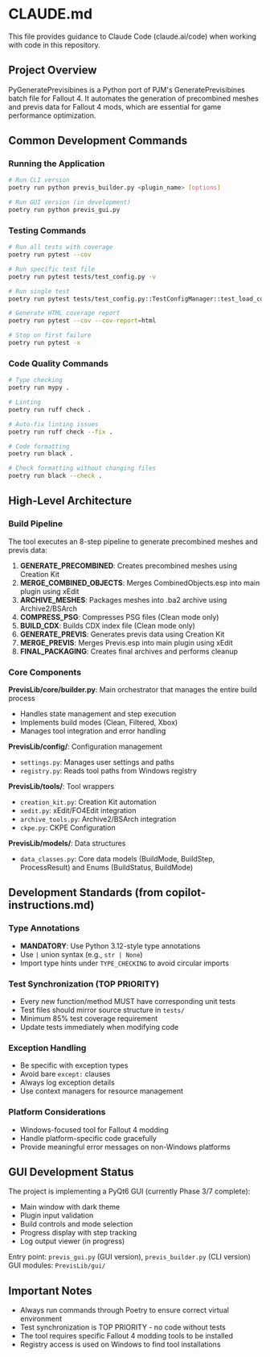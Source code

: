 # CLAUDE.md

This file provides guidance to Claude Code (claude.ai/code) when working with code in this repository.

## Project Overview
PyGeneratePrevisibines is a Python port of PJM's GeneratePrevisibines batch file for Fallout 4. It automates the generation of precombined meshes and previs data for Fallout 4 mods, which are essential for game performance optimization.

## Common Development Commands

### Running the Application
```bash
# Run CLI version
poetry run python previs_builder.py <plugin_name> [options]

# Run GUI version (in development)
poetry run python previs_gui.py
```

### Testing Commands
```bash
# Run all tests with coverage
poetry run pytest --cov

# Run specific test file
poetry run pytest tests/test_config.py -v

# Run single test
poetry run pytest tests/test_config.py::TestConfigManager::test_load_config -v

# Generate HTML coverage report
poetry run pytest --cov --cov-report=html

# Stop on first failure
poetry run pytest -x
```

### Code Quality Commands
```bash
# Type checking
poetry run mypy .

# Linting
poetry run ruff check .

# Auto-fix linting issues
poetry run ruff check --fix .

# Code formatting
poetry run black .

# Check formatting without changing files
poetry run black --check .
```

## High-Level Architecture

### Build Pipeline
The tool executes an 8-step pipeline to generate precombined meshes and previs data:

1. **GENERATE_PRECOMBINED**: Creates precombined meshes using Creation Kit
2. **MERGE_COMBINED_OBJECTS**: Merges CombinedObjects.esp into main plugin using xEdit
3. **ARCHIVE_MESHES**: Packages meshes into .ba2 archive using Archive2/BSArch
4. **COMPRESS_PSG**: Compresses PSG files (Clean mode only)
5. **BUILD_CDX**: Builds CDX index file (Clean mode only)
6. **GENERATE_PREVIS**: Generates previs data using Creation Kit
7. **MERGE_PREVIS**: Merges Previs.esp into main plugin using xEdit
8. **FINAL_PACKAGING**: Creates final archives and performs cleanup

### Core Components

**PrevisLib/core/builder.py**: Main orchestrator that manages the entire build process
- Handles state management and step execution
- Implements build modes (Clean, Filtered, Xbox)
- Manages tool integration and error handling

**PrevisLib/config/**: Configuration management
- `settings.py`: Manages user settings and paths
- `registry.py`: Reads tool paths from Windows registry

**PrevisLib/tools/**: Tool wrappers
- `creation_kit.py`: Creation Kit automation
- `xedit.py`: xEdit/FO4Edit integration
- `archive_tools.py`: Archive2/BSArch integration
- `ckpe.py`: CKPE Configuration

**PrevisLib/models/**: Data structures
- `data_classes.py`: Core data models (BuildMode, BuildStep, ProcessResult) and Enums (BuildStatus, BuildMode)

## Development Standards (from copilot-instructions.md)

### Type Annotations
- **MANDATORY**: Use Python 3.12-style type annotations
- Use `|` union syntax (e.g., `str | None`)
- Import type hints under `TYPE_CHECKING` to avoid circular imports

### Test Synchronization (TOP PRIORITY)
- Every new function/method MUST have corresponding unit tests
- Test files should mirror source structure in `tests/`
- Minimum 85% test coverage requirement
- Update tests immediately when modifying code

### Exception Handling
- Be specific with exception types
- Avoid bare `except:` clauses
- Always log exception details
- Use context managers for resource management

### Platform Considerations
- Windows-focused tool for Fallout 4 modding
- Handle platform-specific code gracefully
- Provide meaningful error messages on non-Windows platforms

## GUI Development Status
The project is implementing a PyQt6 GUI (currently Phase 3/7 complete):
- Main window with dark theme
- Plugin input validation
- Build controls and mode selection
- Progress display with step tracking
- Log output viewer (in progress)

Entry point: `previs_gui.py` (GUI version), `previs_builder.py` (CLI version)
GUI modules: `PrevisLib/gui/`

## Important Notes
- Always run commands through Poetry to ensure correct virtual environment
- Test synchronization is TOP PRIORITY - no code without tests
- The tool requires specific Fallout 4 modding tools to be installed
- Registry access is used on Windows to find tool installations